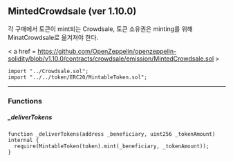 ## MintedCrowdsale  (ver 1.10.0)

각 구매에서 토큰이 mint되는 Crowdsale, 토큰 소유권은 minting를 위해 MinatCrowdsale로 옮겨져야 한다.

< a href = https://github.com/OpenZeppelin/openzeppelin-solidity/blob/v1.10.0/contracts/crowdsale/emission/MintedCrowdsale.sol >

````
import "../Crowdsale.sol";
import "../../token/ERC20/MintableToken.sol";
````

------



### Functions



##### _deliverTokens 

````
function _deliverTokens(address _beneficiary, uint256 _tokenAmount) internal {
  require(MintableToken(token).mint(_beneficiary, _tokenAmount));
}
````

